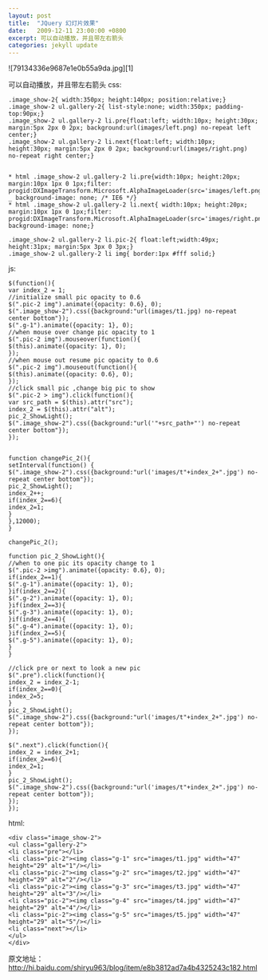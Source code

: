 ```yaml
---
layout: post
title:  "JQuery 幻灯片效果"
date:   2009-12-11 23:00:00 +0800
excerpt: 可以自动播放，并且带左右箭头
categories: jekyll update
---   
```

<!--markdown-->![79134336e9687e1e0b55a9da.jpg][1]
可以自动播放，并且带左右箭头
css:

    .image_show-2{ width:350px; height:140px; position:relative;} 
    .image_show-2 ul.gallery-2{ list-style:none; width:350px; padding-top:90px;}
    .image_show-2 ul.gallery-2 li.pre{float:left; width:10px; height:30px; margin:5px 2px 0 2px; background:url(images/left.png) no-repeat left center;}
    .image_show-2 ul.gallery-2 li.next{float:left; width:10px; height:30px; margin:5px 2px 0 2px; background:url(images/right.png) no-repeat right center;}
    
    
    * html .image_show-2 ul.gallery-2 li.pre{width:10px; height:20px; margin:10px 1px 0 1px;filter: progid:DXImageTransform.Microsoft.AlphaImageLoader(src='images/left.png');   _ background-image: none; /* IE6 */}
    * html .image_show-2 ul.gallery-2 li.next{ width:10px; height:20px; margin:10px 1px 0 1px;filter: progid:DXImageTransform.Microsoft.AlphaImageLoader(src='images/right.png'); background-image: none;}
    
    .image_show-2 ul.gallery-2 li.pic-2{ float:left;width:49px; height:31px; margin:5px 3px 0 3px;}
    .image_show-2 ul.gallery-2 li img{ border:1px #fff solid;} 


<!--more-->


js:

    $(function(){
    var index_2 = 1;
    //initialize small pic opacity to 0.6
    $(".pic-2 img").animate({opacity: 0.6}, 0);
    $(".image_show-2").css({background:"url(images/t1.jpg) no-repeat center bottom"});
    $(".g-1").animate({opacity: 1}, 0);
    //when mouse over change pic opacity to 1
    $(".pic-2 img").mouseover(function(){
    $(this).animate({opacity: 1}, 0);
    });
    //when mouse out resume pic opacity to 0.6
    $(".pic-2 img").mouseout(function(){
    $(this).animate({opacity: 0.6}, 0);
    });
    //click small pic ,change big pic to show
    $(".pic-2 > img").click(function(){
    var src_path = $(this).attr("src");
    index_2 = $(this).attr("alt");
    pic_2_ShowLight();
    $(".image_show-2").css({background:"url('"+src_path+"') no-repeat center bottom"});
    });
    
    
    function changePic_2(){
    setInterval(function() { 
    $(".image_show-2").css({background:"url('images/t"+index_2+".jpg') no-repeat center bottom"});
    pic_2_ShowLight();
    index_2++;
    if(index_2==6){
    index_2=1;
    }
    },12000);
    }
    
    changePic_2();
    
    function pic_2_ShowLight(){
    //when to one pic its opacity change to 1
    $(".pic-2 >img").animate({opacity: 0.6}, 0);
    if(index_2==1){
    $(".g-1").animate({opacity: 1}, 0);
    }if(index_2==2){
    $(".g-2").animate({opacity: 1}, 0);
    }if(index_2==3){
    $(".g-3").animate({opacity: 1}, 0); 
    }if(index_2==4){
    $(".g-4").animate({opacity: 1}, 0);
    }if(index_2==5){
    $(".g-5").animate({opacity: 1}, 0);
    }     
    }
    
    //click pre or next to look a new pic
    $(".pre").click(function(){
    index_2 = index_2-1; 
    if(index_2==0){
    index_2=5;
    }
    pic_2_ShowLight();
    $(".image_show-2").css({background:"url('images/t"+index_2+".jpg') no-repeat center bottom"}); 
    });
    
    $(".next").click(function(){
    index_2 = index_2+1; 
    if(index_2==6){
    index_2=1;
    }
    pic_2_ShowLight();
    $(".image_show-2").css({background:"url('images/t"+index_2+".jpg') no-repeat center bottom"}); 
    });
    });

html:

    <div class="image_show-2"> 
    <ul class="gallery-2">
    <li class="pre"></li>
    <li class="pic-2"><img class="g-1" src="images/t1.jpg" width="47" height="29" alt="1"/></li>
    <li class="pic-2"><img class="g-2" src="images/t2.jpg" width="47" height="29" alt="2"/></li>
    <li class="pic-2"><img class="g-3" src="images/t3.jpg" width="47" height="29" alt="3"/></li>
    <li class="pic-2"><img class="g-4" src="images/t4.jpg" width="47" height="29" alt="4"/></li>
    <li class="pic-2"><img class="g-5" src="images/t5.jpg" width="47" height="29" alt="5"/></li>
    <li class="next"></li>
    </ul>
    </div>

原文地址：http://hi.baidu.com/shiryu963/blog/item/e8b3812ad7a4b4325243c182.html


  [1]: http://static.kanheze.com/2015/02/3845660789.jpg
